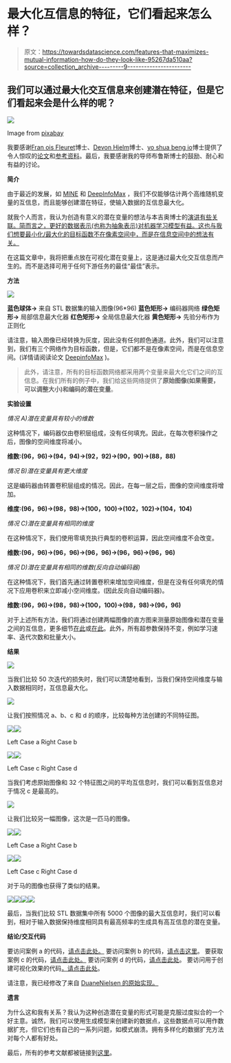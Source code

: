 # 最大化互信息的特征，它们看起来怎么样？

> 原文：<https://towardsdatascience.com/features-that-maximizes-mutual-information-how-do-they-look-like-95267da510aa?source=collection_archive---------9----------------------->

## 我们可以通过最大化交互信息来创建潜在特征，但是它们看起来会是什么样的呢？

![](img/aa66807e70f54c10209ad196084b4ae4.png)

Image from [pixabay](https://pixabay.com/illustrations/woman-face-head-identity-search-565127/)

我要感谢[Fran ois Fleuret](https://www.idiap.ch/~fleuret/)博士、[Devon Hjelm](https://www.linkedin.com/in/devon-hjelm-a54b175/?originalSubdomain=ca)博士、[yo shua beng io](http://www.iro.umontreal.ca/~bengioy/yoshua_en/)博士提供了令人惊叹的[论文](https://arxiv.org/abs/1808.06670)和[参考资料](https://fleuret.org/files/complement-slides-MI-estimator.pdf)。最后，我要感谢我的导师布鲁斯博士的鼓励、耐心和有益的讨论。

**简介**

由于最近的发展，如 [MINE](https://arxiv.org/abs/1801.04062) 和 [DeepInfoMax](https://arxiv.org/abs/1808.06670) ，我们不仅能够估计两个高维随机变量的互信息，而且能够创建潜在特征，使输入数据的互信息最大化。

就我个人而言，我认为创造有意义的潜在变量的想法与本吉奥博士的[演讲有些关联。简而言之，更好的数据表示(也称为抽象表示)对机器学习模型有益。这也与我们想要最小化/最大化的目标函数不在像素空间中，而是在信息空间中的想法有关。](https://www.youtube.com/watch?v=Yr1mOzC93xs)

在这篇文章中，我将把重点放在可视化潜在变量上，这是通过最大化交互信息而产生的。而不是选择可用于任何下游任务的最佳“最佳”表示。

**方法**

![](img/b965596dd3739a06899c7ceec4f5b723.png)

**蓝色球体→** 来自 STL 数据集的输入图像(96*96) **蓝色矩形→** 编码器网络 **绿色矩形→** 局部信息最大化器 **红色矩形→** 全局信息最大化器 **黄色矩形→** 先验分布作为正则化

请注意，输入图像已经转换为灰度，因此没有任何颜色通道。此外，我们可以注意到，我们有三个网络作为目标函数，但是，它们都不是在像素空间，而是在信息空间。(详情请阅读论文 [DeepinfoMax](https://arxiv.org/abs/1808.06670) )。

> 此外，请注意，所有的目标函数网络都采用两个变量来最大化它们之间的互信息。在我们所有的例子中，我们给这些网络提供了**原始图像(如果需要，可以调整大小)和编码的潜在变量**。

**实验设置**

*情况 A)潜在变量具有较小的维数*

这种情况下，编码器仅由卷积层组成，没有任何填充。因此，在每次卷积操作之后，图像的空间维度将减小。

**维数:(96，96)→(94，94)→(92，92)→(90，90)→(88，88)**

*情况 B)潜在变量具有更大维度*

这是编码器由转置卷积层组成的情况。因此，在每一层之后，图像的空间维度将增加。

**维度:(96，96)→(98，98)→(100，100)→(102，102)→(104，104)**

*情况 C)潜在变量具有相同的维度*

在这种情况下，我们使用零填充执行典型的卷积运算，因此空间维度不会改变。

**维数:(96，96)→(96，96)→(96，96)→(96，96)→(96，96)**

*情况 D)潜在变量具有相同的维数(反向自动编码器)*

在这种情况下，我们首先通过转置卷积来增加空间维度，但是在没有任何填充的情况下应用卷积来立即减小空间维度。(因此反向自动编码器)。

**维数:(96，96)→(98，98)→(100，100)→(98，98)→(96，96)**

对于上述所有方法，我们将通过创建两幅图像的直方图来测量原始图像和潜在变量之间的互信息，更多细节[在此](https://stackoverflow.com/questions/20491028/optimal-way-to-compute-pairwise-mutual-information-using-numpy)或[在此](https://matthew-brett.github.io/teaching/mutual_information.html)。此外，所有超参数保持不变，例如学习速率、迭代次数和批量大小。

**结果**

![](img/26069b2c01a32a34fe74725a8f4dbca4.png)

当我们比较 50 次迭代的损失时，我们可以清楚地看到，当我们保持空间维度与输入数据相同时，互信息最大化。

![](img/0a5b160592e76f2cb35d6d06eeac0c67.png)

让我们按照情况 a、b、c 和 d 的顺序，比较每种方法创建的不同特征图。

![](img/c11fbda8654a04b4b3b924e5ef4c398c.png)![](img/c997f9747d5081013650be035b2a825e.png)

Left Case a Right Case b

![](img/1b0ddafe063a002cbaa93c0e991f69f0.png)![](img/e595bab7ac1cfe6ea1c28c8b10dfe8ba.png)

Left Case c Right Case d

当我们考虑原始图像和 32 个特征图之间的平均互信息时，我们可以看到互信息对于情况 c 是最高的。

![](img/6ed134c963cd419fb2858cd4bc9e20d3.png)

让我们比较另一幅图像，这次是一匹马的图像。

![](img/998d3b651b241d161b4312e63064d7bc.png)![](img/a91a522f3ed878b2656d760a6c37e362.png)

Left Case a Right Case b

![](img/9a4ff95df457a4620711026e58a358ea.png)![](img/0ba79a0500be4a88002214e6265b8c21.png)

Left Case c Right Case d

对于马的图像也获得了类似的结果。

![](img/04da356c69f00505c8fabd457dcdd63b.png)![](img/19d9406deaded39b31112f4147888c74.png)![](img/8ee33384fd1b192a8b999fd44a97ad8c.png)![](img/64bfd233fc16d31abb8fd933bb51ed1c.png)

最后，当我们比较 STL 数据集中所有 5000 个图像的最大互信息时，我们可以看到，相对于输入数据保持维度相同具有最高频率的生成具有高互信息的潜在变量。

**结论/交互代码**

要访问案例 a 的代码，[请点击此处。](https://github.com/JaeDukSeo/Daily-Neural-Network-Practice-2/blob/master/Personal%20Milestones/first/1%20View%20Maximize/a%20smaller.ipynb)
要访问案例 b 的代码，[请点击这里](https://github.com/JaeDukSeo/Daily-Neural-Network-Practice-2/blob/master/Personal%20Milestones/first/1%20View%20Maximize/b%20larger%20.ipynb)。
要获取案例 c 的代码，[请点击此处。](https://nbviewer.jupyter.org/github/JaeDukSeo/Daily-Neural-Network-Practice-2/blob/master/Personal%20Milestones/first/1%20View%20Maximize/c%20same.ipynb)
要访问案例 d 的代码，[请点击此处](https://nbviewer.jupyter.org/github/JaeDukSeo/Daily-Neural-Network-Practice-2/blob/master/Personal%20Milestones/first/1%20View%20Maximize/d%20same%20%28auto%20encoder%29.ipynb)。
要访问用于创建可视化效果的代码[，请点击此处](https://nbviewer.jupyter.org/github/JaeDukSeo/Daily-Neural-Network-Practice-2/blob/master/Personal%20Milestones/first/1%20View%20Maximize/e%20analyze.ipynb)。

请注意，我已经修改了来自 [DuaneNielsen 的原始实现。](https://github.com/DuaneNielsen/DeepInfomaxPytorch)

**遗言**

为什么这和我有关系？我认为这种创造潜在变量的形式可能是克服过度拟合的一个好主意。诚然，我们可以使用生成模型来创建新的数据点，这些数据点可以用作数据扩充，但它们也有自己的一系列问题，如模式崩溃。拥有多样化的数据扩充方法对每个人都有好处。

最后，所有的参考文献都被链接到[这里](https://medium.com/@SeoJaeDuk/archived-post-reference-for-features-that-maximizes-mutual-information-how-do-they-look-like-3bb6ce4904ab)。